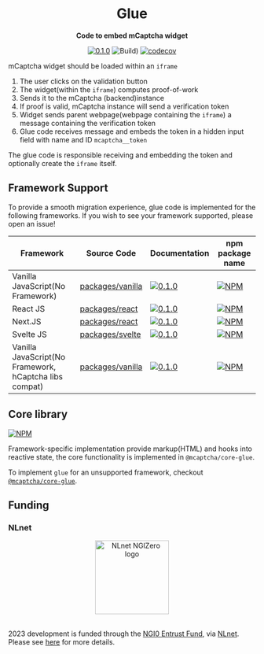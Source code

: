 <div align="center">
  <h1>Glue</h1>
<strong>Code to embed mCaptcha widget</strong>

[![0.1.0](https://img.shields.io/badge/TypeScript_docs-master-2b7489)](https://mcaptcha.github.io/glue/)
![Build)](<https://github.com/mCaptcha/glue/workflows/CI%20(Linux)/badge.svg>)
[![codecov](https://codecov.io/gh/mCaptcha/glue/branch/master/graph/badge.svg)](https://codecov.io/gh/mCaptcha/glue)

</div>

mCaptcha widget should be loaded within an `iframe`

1. The user clicks on the validation button
2. The widget(within the `iframe`) computes proof-of-work
3. Sends it to the mCaptcha (backend)instance
4. If proof is valid, mCaptcha instance will send a verification token
5. Widget sends parent webpage(webpage containing the `iframe`) a
   message containing the verification token
6. Glue code receives message and embeds the token in a hidden input
   field with name and ID `mcaptcha__token`

The glue code is responsible receiving and embedding the token and
optionally create the `iframe` itself.

## Framework Support

To provide a smooth migration experience, glue code is implemented for
the following frameworks. If you wish to see your framework supported,
please open an issue!

| Framework                        | Source Code                            | Documentation                                                                                                   | npm package name                                                                                                        |
| -------------------------------- | -------------------------------------- | --------------------------------------------------------------------------------------------------------------- | ----------------------------------------------------------------------------------------------------------------------- |
| Vanilla JavaScript(No Framework) | [packages/vanilla](./packages/vanilla) | [![0.1.0](https://img.shields.io/badge/TypeScript_docs-master-2b7489)](https://mcaptcha.github.io/glue/vanilla) | [![NPM](https://img.shields.io/npm/v/@mcaptcha/vanilla-glue.svg)](https://www.npmjs.com/package/@mcaptcha/vanilla-glue) |
| React JS                         | [packages/react](./packages/react)     | [![0.1.0](https://img.shields.io/badge/TypeScript_docs-master-2b7489)](https://mcaptcha.github.io/glue/react/)  | [![NPM](https://img.shields.io/npm/v/@mcaptcha/react-glue.svg)](https://www.npmjs.com/package/@mcaptcha/react-glue)     |
| Next.JS                         | [packages/react](./packages/react)     | [![0.1.0](https://img.shields.io/badge/TypeScript_docs-master-2b7489)](https://mcaptcha.github.io/glue/react/)  | [![NPM](https://img.shields.io/npm/v/@mcaptcha/react-glue.svg)](https://www.npmjs.com/package/@mcaptcha/react-glue)     |
| Svelte JS                        | [packages/svelte](./packages/svelte)   | [![0.1.0](https://img.shields.io/badge/TypeScript_docs-master-2b7489)](https://mcaptcha.github.io/glue/svelte/) | [![NPM](https://img.shields.io/npm/v/@mcaptcha/svelte-glue.svg)](https://www.npmjs.com/package/@mcaptcha/svelte-glue)   |
| Vanilla JavaScript(No Framework, hCaptcha libs compat) | [packages/vanilla](./packages/vanilla) | [![0.1.0](https://img.shields.io/badge/TypeScript_docs-master-2b7489)](https://mcaptcha.github.io/glue/vanilla) | [![NPM](https://img.shields.io/npm/v/@mcaptcha/vanilla-glue.svg)](https://www.npmjs.com/package/@mcaptcha/vanilla-glue) |

## Core library

[![NPM](https://img.shields.io/npm/v/@mcaptcha/core-glue.svg)](https://www.npmjs.com/package/@mcaptcha/core-glue)

Framework-specific implementation provide markup(HTML) and hooks into
reactive state, the core functionality is implemented in
`@mcaptcha/core-glue`.

To implement `glue` for an unsupported framework, checkout
[`@mcaptcha/core-glue`](https://www.npmjs.com/package/@mcaptcha/core-glue).

## Funding

### NLnet

<div align="center">
	<img
		height="150px"
		alt="NLnet NGIZero logo"
		src="./static/third-party/NGIZero-green.hex.svg"
	/>
</div>

<br />

2023 development is funded through the [NGI0 Entrust
Fund](https://nlnet.nl/entrust), via [NLnet](https://nlnet.nl/). Please
see [here](https://nlnet.nl/project/mCaptcha/) for more details.

